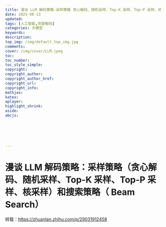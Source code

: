 ```yaml
---
title: 漫谈 LLM 解码策略-采样策略 贪心解码、随机采样、Top-K 采样、Top-P 采样、核采样 和搜索策略Beam Search
date: 2025-08-13
updated:
tags: [人工智能,贪婪解码]
categories: 大模型
keywords:
description:
top_img: /img/default_top_img.jpg
comments:
cover: /img/cover/LLM.jpeg
toc:
toc_number:
toc_style_simple:
copyright:
copyright_author:
copyright_author_href:
copyright_url:
copyright_info:
mathjax:
katex:
aplayer:
highlight_shrink:
aside:
abcjs:






---
```




# 漫谈 LLM 解码策略：采样策略（贪心解码、随机采样、Top-K 采样、Top-P 采样、核采样）和搜索策略（ Beam Search）

转载：https://zhuanlan.zhihu.com/p/29031912458